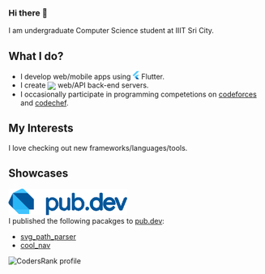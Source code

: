 ### Hi there 👋

I am undergraduate Computer Science student at IIIT Sri City.

## What I do?

- I develop web/mobile apps using ![](assets/flutter.png) Flutter.
- I create <img src="https://raw.githubusercontent.com/konpa/devicon/master/icons/django/django-plain.svg" height=14 style="vertical-align: sub;"> web/API back-end servers.
- I occasionally participate in programming competetions on [codeforces]() and [codechef](https://www.codechef.com/users/masterashu).

## My Interests

I love checking out new frameworks/languages/tools.

## Showcases

![](assets/pub.dev.png)  
I published the following pacakges to [pub.dev](https://pub.dev):

- [svg_path_parser](https://github.com/masterashu/svg_path_parser)
- [cool_nav](https://github.com/masterashu/flutter_cool_nav)

<!--
**masterashu/masterashu** is a ✨ _special_ ✨ repository because its `README.md` (this file) apddpears on your GitHub profile.

Here are some ideas to get you started:

- 🔭 I’m currently working on ...
- 🌱 I’m currently learning ...
- 👯 I’m looking to collaborate on ...
- 🤔 I’m looking for help with ...
- 💬 Ask me about ...
- 📫 How to reach me: ...
- 😄 Pronouns: ...
- ⚡ Fun fact: ...
-->

![CodersRank profile](https://cr-ss-service.azurewebsites.net/api/ScreenShot?widget=summary&username=masterashu)
